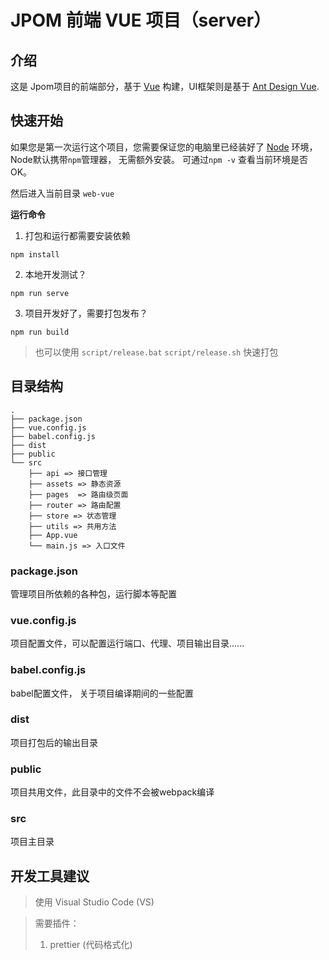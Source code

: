# JPOM 前端 VUE 项目（server）

## 介绍

这是 Jpom项目的前端部分，基于 [Vue](https://cn.vuejs.org/) 构建，UI框架则是基于 [Ant Design Vue](https://www.antdv.com/docs/vue/introduce-cn/).



## 快速开始

如果您是第一次运行这个项目，您需要保证您的电脑里已经装好了 [Node](http://nodejs.cn/) 环境，Node默认携带`npm`管理器， 无需额外安装。 可通过`npm -v` 查看当前环境是否OK。

然后进入当前目录 `web-vue`

**运行命令**

1. 打包和运行都需要安装依赖

```
npm install
```

2. 本地开发测试？

```
npm run serve
```

3. 项目开发好了，需要打包发布？

```
npm run build
```

> 也可以使用 `script/release.bat` `script/release.sh` 快速打包


## 目录结构

```
.
├── package.json
├── vue.config.js
├── babel.config.js
├── dist
├── public
└── src
    ├── api => 接口管理
    ├── assets => 静态资源
    ├── pages  => 路由级页面
    ├── router => 路由配置
    ├── store => 状态管理
    ├── utils => 共用方法
    ├── App.vue 
    └── main.js => 入口文件
```

### package.json

管理项目所依赖的各种包，运行脚本等配置

### vue.config.js

项目配置文件，可以配置运行端口、代理、项目输出目录......

### babel.config.js

babel配置文件， 关于项目编译期间的一些配置

### dist

项目打包后的输出目录

### public

项目共用文件，此目录中的文件不会被webpack编译

### src

项目主目录



## 开发工具建议

> 使用 Visual Studio Code (VS)

> 需要插件：
> 1. prettier (代码格式化)


